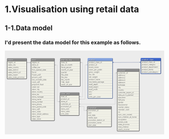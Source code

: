 # 1.Visualisation using retail data

## 1-1.Data model
### I'd present the data model for this example as follows.
![Data model](/images/dataModel.bmp)
   